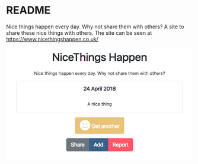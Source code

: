 # README

Nice things happen every day. Why not share them with others? A site to share these nice things with others. The site can be seen at https://www.nicethingshappen.co.uk/

![Alt text](site.png?raw=true "site")